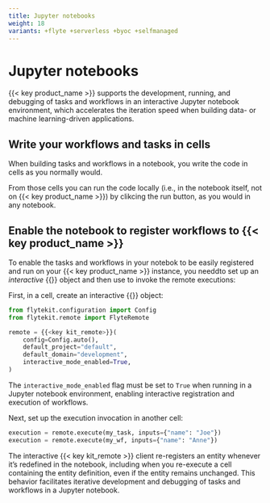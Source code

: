 ```yaml
---
title: Jupyter notebooks
weight: 18
variants: +flyte +serverless +byoc +selfmanaged
---
```


# Jupyter notebooks

{{< key product_name >}} supports the development, running, and debugging of tasks and workflows in an interactive Jupyter notebook environment, which accelerates the iteration speed when building data- or machine learning-driven applications.

## Write your workflows and tasks in cells

When building tasks and workflows in a notebook, you write the code in cells as you normally would.

From those cells you can run the code locally (i.e., in the notebook itself, not on {{< key product_name >}}) by clikcing the run button, as you would in any notebook.

## Enable the notebook to register workflows to {{< key product_name >}}

To enable the tasks and workflows in your notebok to be easily registered and run on your {{< key product_name >}} instance, you needdto set up an _interactive_ {{<key kit_remote >}} object and then use to invoke the remote executions:

First, in a cell, create an interactive {{<key kit_remote >}}  object:

```python
from flytekit.configuration import Config
from flytekit.remote import FlyteRemote

remote = {{<key kit_remote>}}(
    config=Config.auto(),
    default_project="default",
    default_domain="development",
    interactive_mode_enabled=True,
)
```

The `interactive_mode_enabled` flag must be set to `True` when running in a Jupyter notebook environment, enabling interactive registration and execution of workflows.

Next, set up the execution invocation in another cell:

```python
execution = remote.execute(my_task, inputs={"name": "Joe"})
execution = remote.execute(my_wf, inputs={"name": "Anne"})
```

The interactive {{< key kit_remote >}} client re-registers an entity whenever it’s redefined in the notebook, including when you re-execute a cell containing the entity definition, even if the entity remains unchanged. This behavior facilitates iterative development and debugging of tasks and workflows in a Jupyter notebook.